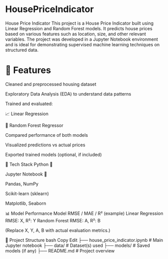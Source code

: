 # HousePriceIndicator
House Price Indicator
This project is a House Price Indicator built using Linear Regression and Random Forest models. It predicts house prices based on various features such as location, size, and other relevant variables. The project was developed in a Jupyter Notebook environment and is ideal for demonstrating supervised machine learning techniques on structured data.

# 📌 Features
Cleaned and preprocessed housing dataset

Exploratory Data Analysis (EDA) to understand data patterns

Trained and evaluated:

📈 Linear Regression

🌲 Random Forest Regressor

Compared performance of both models

Visualized predictions vs actual prices

Exported trained models (optional, if included)

🧠 Tech Stack
Python 🐍

Jupyter Notebook 📒

Pandas, NumPy

Scikit-learn (sklearn)

Matplotlib, Seaborn

📊 Model Performance
Model	RMSE / MAE / R² (example)
Linear Regression	RMSE: X, R²: Y
Random Forest	RMSE: A, R²: B

(Replace X, Y, A, B with actual evaluation metrics.)

📂 Project Structure
bash
Copy
Edit
├── house_price_indicator.ipynb     # Main Jupyter notebook
├── data/                           # Dataset(s) used
├── models/                         # Saved models (if any)
├── README.md                       # Project overview
